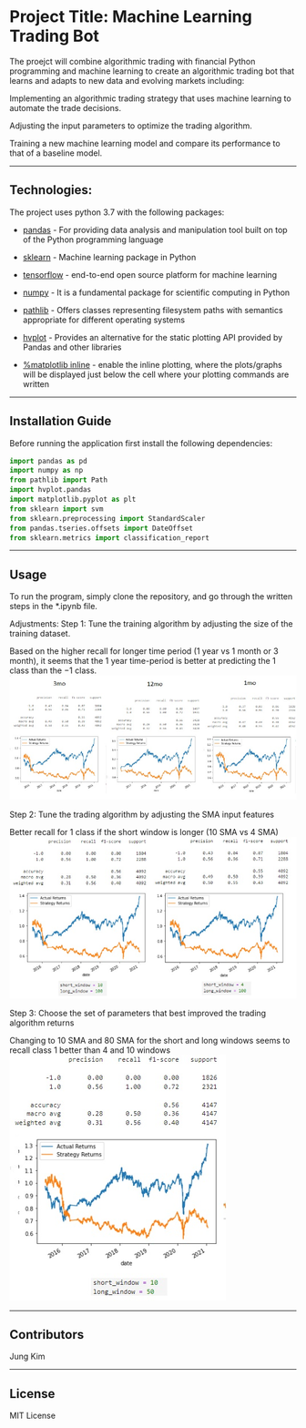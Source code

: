 
# Project Title: Machine Learning Trading Bot

The proejct will combine algorithmic trading with financial Python programming and machine learning to create an algorithmic trading bot that learns and adapts to new data and evolving markets including:

Implementing an algorithmic trading strategy that uses machine learning to automate the trade decisions.

Adjusting the input parameters to optimize the trading algorithm.

Training a new machine learning model and compare its performance to that of a baseline model.

---

## Technologies:

The project uses python 3.7 with the following packages:

* [pandas](https://pandas.pydata.org/) - For providing data analysis and manipulation tool built on top of the Python programming language

* [sklearn](https://scikit-learn.org/stable/) - Machine learning package in Python

* [tensorflow](https://www.tensorflow.org/) - end-to-end open source platform for machine learning

* [numpy](https://numpy.org/doc/stable/) - It is a fundamental package for scientific computing in Python

* [pathlib](https://docs.python.org/3/library/pathlib.html) - Offers classes representing filesystem paths with semantics appropriate for different operating systems

* [hvplot](https://hvplot.holoviz.org/) - Provides an alternative for the static plotting API provided by Pandas and other libraries

* [%matplotlib inline](https://pythonguides.com/what-is-matplotlib-inline/) -  enable the inline plotting, where the plots/graphs will be displayed just below the cell where your plotting commands are written


---

## Installation Guide


Before running the application first install the following dependencies:

```python
import pandas as pd
import numpy as np
from pathlib import Path
import hvplot.pandas
import matplotlib.pyplot as plt
from sklearn import svm
from sklearn.preprocessing import StandardScaler
from pandas.tseries.offsets import DateOffset
from sklearn.metrics import classification_report
```

---

## Usage

To run the program, simply clone the repository, and go through the written steps in the *.ipynb file.

Adjustments:
Step 1: Tune the training algorithm by adjusting the size of the training dataset.

Based on the higher recall for longer time period (1 year vs 1 month or 3 month), it seems that the 1 year time-period is better at predicting the 1 class than the −1 class.
![Alt text](1.jpg)

Step 2: Tune the trading algorithm by adjusting the SMA input features

Better recall for 1 class if the short window is longer (10 SMA vs 4 SMA)
![Alt text](2.jpg)

Step 3: Choose the set of parameters that best improved the trading algorithm returns

Changing to 10 SMA and 80 SMA for the short and long windows seems to recall class 1 better than 4 and 10 windows
![Alt text](3.jpg)


---

## Contributors

Jung Kim


---

## License

MIT License
